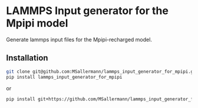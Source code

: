 # LAMMPS Input generator for the Mpipi model

Generate lammps input files for the Mpipi-recharged model.

## Installation

```bash
git clone git@github.com:MSallermann/lammps_input_generator_for_mpipi.git
pip install lammps_input_generator_for_mpipi
```

or

```bash
pip install git+https://github.com/MSallermann/lammps_input_generator_for_mpipi.git
```